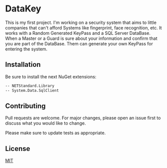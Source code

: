 # DataKey
This is my first project. I'm working on a security system that aims to little companies that can't afford Systems like fingerprint, face recognition, etc.
It works with a Random Generated KeyPass and a SQL Server DataBase. When a Master or a Guard is sure about your information and confirm that you are part of the DataBase. 
Them can generate your own KeyPass for entering the system.

## Installation

Be sure to install the next NuGet extensions:

```bash
-- NETStandard.Library
-- System.Data.SqlClient
```

## Contributing
Pull requests are welcome. For major changes, please open an issue first to discuss what you would like to change.

Please make sure to update tests as appropriate.

## License
[MIT](https://choosealicense.com/licenses/mit/)
